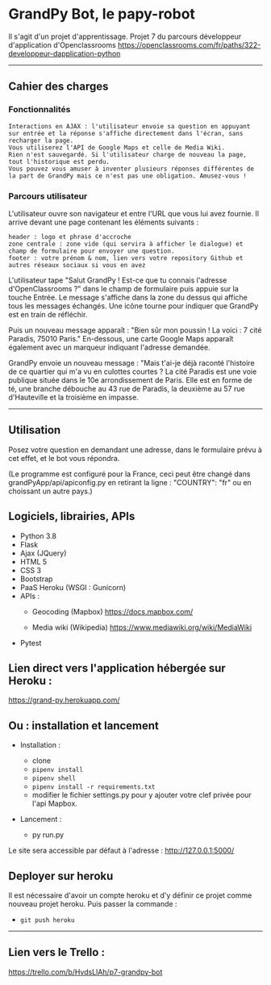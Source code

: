 # GrandPy Bot, le papy-robot 
Il s'agit d'un projet d'apprentissage.
Projet 7 du parcours développeur d'application d'Openclassrooms
https://openclassrooms.com/fr/paths/322-developpeur-dapplication-python

-----------------
## Cahier des charges
### Fonctionnalités

    Interactions en AJAX : l'utilisateur envoie sa question en appuyant sur entrée et la réponse s'affiche directement dans l'écran, sans recharger la page.
    Vous utiliserez l'API de Google Maps et celle de Media Wiki.
    Rien n'est sauvegardé. Si l'utilisateur charge de nouveau la page, tout l'historique est perdu.
    Vous pouvez vous amuser à inventer plusieurs réponses différentes de la part de GrandPy mais ce n'est pas une obligation. Amusez-vous !

### Parcours utilisateur

L'utilisateur ouvre son navigateur et entre l'URL que vous lui avez fournie. Il arrive devant une page contenant les éléments suivants :

    header : logo et phrase d'accroche
    zone centrale : zone vide (qui servira à afficher le dialogue) et champ de formulaire pour envoyer une question.
    footer : votre prénom & nom, lien vers votre repository Github et autres réseaux sociaux si vous en avez

L'utilisateur tape "Salut GrandPy ! Est-ce que tu connais l'adresse d'OpenClassrooms ?" dans le champ de formulaire puis appuie sur la touche Entrée. Le message s'affiche dans la zone du dessus qui affiche tous les messages échangés. Une icône tourne pour indiquer que GrandPy est en train de réfléchir.

Puis un nouveau message apparaît : "Bien sûr mon poussin ! La voici : 7 cité Paradis, 75010 Paris." En-dessous, une carte Google Maps apparaît également avec un marqueur indiquant l'adresse demandée.

GrandPy envoie un nouveau message : "Mais t'ai-je déjà raconté l'histoire de ce quartier qui m'a vu en culottes courtes ? La cité Paradis est une voie publique située dans le 10e arrondissement de Paris. Elle est en forme de té, une branche débouche au 43 rue de Paradis, la deuxième au 57 rue d'Hauteville et la troisième en impasse.

-----------------
## Utilisation
Posez votre question en demandant une adresse, dans le formulaire prévu à cet effet, et le bot vous répondra.

(Le programme est configuré pour la France, ceci peut être changé dans 
grandPyApp/api/apiconfig.py 
en retirant la ligne : "COUNTRY": "fr" ou en choissant un autre pays.)

## Logiciels, librairies, APIs
- Python 3.8
- Flask
- Ajax (JQuery)
- HTML 5
- CSS 3
- Bootstrap
- PaaS Heroku (WSGI : Gunicorn)
- APIs :
    * Geocoding (Mapbox) 
    https://docs.mapbox.com/

    * Media wiki (Wikipedia) 
    https://www.mediawiki.org/wiki/MediaWiki
- Pytest

## Lien direct vers l'application hébergée sur Heroku :
https://grand-py.herokuapp.com/

## Ou : installation et lancement
- Installation :
    * clone
    * `pipenv install`
    * `pipenv shell`
    * `pipenv install -r requirements.txt`
    * modifier le fichier settings.py pour y ajouter votre clef privée pour l'api Mapbox.

- Lancement :
    * py run.py

Le site sera accessible par défaut à l'adresse : 
http://127.0.0.1:5000/

## Deployer sur heroku
Il est nécessaire d'avoir un compte heroku et d'y définir ce projet comme nouveau projet heroku.
Puis passer la commande :
- `git push heroku`

-----------------
## Lien vers le Trello :
https://trello.com/b/HvdsLlAh/p7-grandpy-bot



